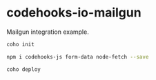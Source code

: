 # codehooks-io-mailgun
Mailgun integration example.

```bash
coho init

npm i codehooks-js form-data node-fetch --save

coho deploy
```
